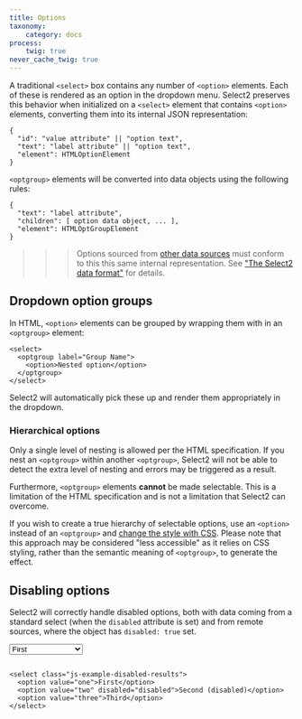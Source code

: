 ```yaml
---
title: Options
taxonomy:
    category: docs
process:
    twig: true
never_cache_twig: true
---
```


A traditional `<select>` box contains any number of `<option>` elements.  Each of these is rendered as an option in the dropdown menu.  Select2 preserves this behavior when initialized on a `<select>` element that contains `<option>` elements, converting them into its internal JSON representation:

```
{
  "id": "value attribute" || "option text",
  "text": "label attribute" || "option text",
  "element": HTMLOptionElement
}
```

`<optgroup>` elements will be converted into data objects using the following rules:

```
{
  "text": "label attribute",
  "children": [ option data object, ... ],
  "element": HTMLOptGroupElement
}
```

>>> Options sourced from [other data sources](/data-sources) must conform to this this same internal representation.  See ["The Select2 data format"](/data-sources/formats) for details.

## Dropdown option groups

In HTML, `<option>` elements can be grouped by wrapping them with in an `<optgroup>` element:

```
<select>
  <optgroup label="Group Name">
    <option>Nested option</option>
  </optgroup>
</select>
```

Select2 will automatically pick these up and render them appropriately in the dropdown.

### Hierarchical options

Only a single level of nesting is allowed per the HTML specification. If you nest an `<optgroup>` within another `<optgroup>`, Select2 will not be able to detect the extra level of nesting and errors may be triggered as a result.

Furthermore, `<optgroup>` elements **cannot** be made selectable.  This is a limitation of the HTML specification and is not a limitation that Select2 can overcome.

If you wish to create a true hierarchy of selectable options, use an `<option>` instead of an `<optgroup>` and [change the style with CSS](http://stackoverflow.com/q/30820215/359284#30948247).  Please note that this approach may be considered "less accessible" as it relies on CSS styling, rather than the semantic meaning of `<optgroup>`, to generate the effect.

## Disabling options

Select2 will correctly handle disabled options, both with data coming from a standard select (when the `disabled` attribute is set) and from remote sources, where the object has `disabled: true` set.

<div class="s2-example">
    <select class="js-example-disabled-results form-control">
      <option value="one">First</option>
      <option value="two" disabled="disabled">Second (disabled)</option>
      <option value="three">Third</option>
    </select>
</div>

<pre data-fill-from=".js-code-disabled-option"></pre>

```
<select class="js-example-disabled-results">
  <option value="one">First</option>
  <option value="two" disabled="disabled">Second (disabled)</option>
  <option value="three">Third</option>
</select>
```

<script type="text/javascript" class="js-code-disabled-option">

var $disabledResults = $(".js-example-disabled-results");
$disabledResults.select2();

</script>
